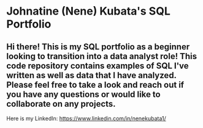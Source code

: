 # Johnatine (Nene) Kubata's SQL Portfolio 

## Hi there! This is my SQL portfolio as a beginner looking to transition into a data analyst role! This code repository contains examples of SQL I've written as well as data that I have analyzed. Please feel free to take a look and reach out if you have any questions or would like to collaborate on any projects. 

Here is my LinkedIn: https://www.linkedin.com/in/nenekubata1/

